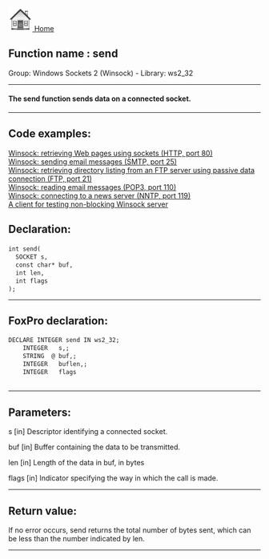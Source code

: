 [<img src="../../images/home.png"> Home ](https://github.com/VFPX/Win32API)  

## Function name : send
Group: Windows Sockets 2 (Winsock) - Library: ws2_32    
***  


#### The <Strong>send</Strong> function sends data on a connected socket.

***  


## Code examples:
[Winsock: retrieving Web pages using sockets (HTTP, port 80)](../../samples/sample_383.md)  
[Winsock: sending email messages (SMTP, port 25)](../../samples/sample_385.md)  
[Winsock: retrieving directory listing from an FTP server using passive data connection (FTP, port 21)](../../samples/sample_386.md)  
[Winsock: reading email messages (POP3, port 110)](../../samples/sample_388.md)  
[Winsock: connecting to a news server (NNTP, port 119)](../../samples/sample_389.md)  
[A client for testing non-blocking Winsock server](../../samples/sample_413.md)  

## Declaration:
```foxpro  
int send(
  SOCKET s,
  const char* buf,
  int len,
  int flags
);  
```  
***  


## FoxPro declaration:
```foxpro  
DECLARE INTEGER send IN ws2_32;
	INTEGER   s,;
	STRING  @ buf,;
	INTEGER   buflen,;
	INTEGER   flags
  
```  
***  


## Parameters:
s 
[in] Descriptor identifying a connected socket. 

buf 
[in] Buffer containing the data to be transmitted. 

len 
[in] Length of the data in buf, in bytes 

flags 
[in] Indicator specifying the way in which the call is made. 
  
***  


## Return value:
If no error occurs, send returns the total number of bytes sent, which can be less than the number indicated by len.  
***  

